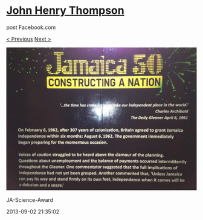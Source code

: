 # [John Henry Thompson](../README.md)
post Facebook.com

[< Previous](2013-09-02-12.md) [Next >](2013-09-02-14.md)

[![](../media/2013-09-02/JA-Science-Award-2.jpg)](../README.md)

JA-Science-Award

2013-09-02 21:35:02